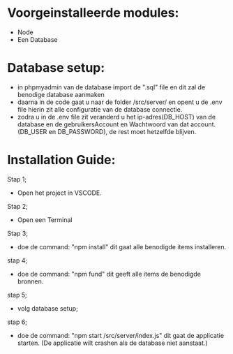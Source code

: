 
# Voorgeinstalleerde modules:
- Node
- Een Database

# Database setup:
- in phpmyadmin van de database import de ".sql" file en dit zal de benodige database aanmaken
- daarna in de code gaat u naar de folder /src/server/ en opent u de .env file hierin zit alle configuratie van de  database connectie.
- zodra u in de .env file zit veranderd u het ip-adres(DB_HOST) van de database en de gebruikersAccount en Wachtwoord van dat account.(DB_USER en DB_PASSWORD), de rest moet hetzelfde blijven.

# Installation Guide:
Stap 1;
- Open het project in VSCODE.

Stap 2;
- Open een Terminal

Stap 3;
- doe de command: "npm install" dit gaat alle benodigde items installeren.

stap 4;
- doe de command: "npm fund" dit geeft alle items de benodigde bronnen.

stap 5;
- volg database setup;

stap 6;
- doe de command: "npm start /src/server/index.js" dit gaat de applicatie starten. (De applicatie wilt crashen als de database niet aanstaat.)